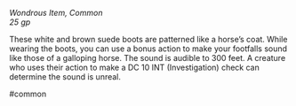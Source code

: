 *Wondrous Item, Common*  
*25 gp*

These white and brown suede boots are patterned like a horse’s coat. While wearing the boots, you can use a bonus action to make your footfalls sound like those of a galloping horse. The sound is audible to 300 feet. A creature who uses their action to make a DC 10 INT (Investigation) check can determine the sound is unreal.

#common
